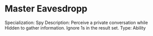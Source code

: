 # Master Eavesdropp

Specialization: Spy
Description: Perceive a private conversation while Hidden to gather information.  Ignore 1s in the result set.
Type: Ability
